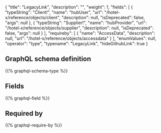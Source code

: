 {
  "title": "LegacyLink",
  "description": "",
  "weight": 1,
  "fields": [
    {
      "typeString": "Client!",
      "name": "hubUser",
      "url": "/hotel-x/reference/objects/client",
      "description": null,
      "isDeprecated": false,
      "args": null
    },
    {
      "typeString": "Supplier!",
      "name": "hubProvider",
      "url": "/hotel-x/reference/objects/supplier",
      "description": null,
      "isDeprecated": false,
      "args": null
    }
  ],
  "requireby": [
    {
      "name": "AccessData",
      "description": null,
      "url": "/hotel-x/reference/objects/accessdata"
    }
  ],
  "enumValues": null,
  "operator": "type",
  "typename": "LegacyLink",
  "hideGithubLink": true
}
## GraphQL schema definition

{{% graphql-schema-type %}}

## Fields

{{% graphql-field %}}

## Required by

{{% graphql-require-by %}}
